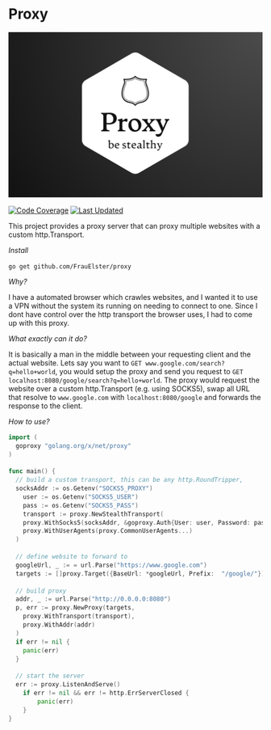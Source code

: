# Proxy

<p align="center">
  <img src="assets/logo.png" alt="Project Logo" width="800">
</p>

[![Code Coverage](https://img.shields.io/badge/coverage-58%25-brightgreen)](#)
[![Last Updated](https://img.shields.io/badge/updated-2023.10.02-brightgreen)](#)

This project provides a proxy server that can proxy multiple websites with a custom http.Transport.

_Install_

`go get github.com/FrauElster/proxy`

_Why?_ 

I have a automated browser which crawles websites, and I wanted it to use a VPN without the system its running on needing to connect to one. Since I dont have control over the http transport the browser uses, I had to come up with this proxy.

_What exactly can it do?_ 

It is basically a man in the middle between your requesting client and the actual website.
Lets say you want to `GET www.google.com/search?q=hello+world`, you would setup the proxy and send you request to `GET localhost:8080/google/search?q=hello+world`. The proxy would request the website over a custom http.Transport (e.g. using SOCKS5), swap all URL that resolve to `www.google.com` with `localhost:8080/google` and forwards the response to the client.

_How to use?_

```go
import (
  goproxy "golang.org/x/net/proxy"
)

func main() {
  // build a custom transport, this can be any http.RoundTripper,
  socksAddr := os.Getenv("SOCKS5_PROXY")
	user := os.Getenv("SOCKS5_USER")
	pass := os.Getenv("SOCKS5_PASS")
	transport := proxy.NewStealthTransport(
    proxy.WithSocks5(socksAddr, &goproxy.Auth{User: user, Password: pass}), 
    proxy.WithUserAgents(proxy.CommonUserAgents...)
  )

  // define website to forward to
  googleUrl, _ := = url.Parse("https://www.google.com")
  targets := []proxy.Target({BaseUrl: *googleUrl, Prefix:  "/google/"})

  // build proxy
  addr, _ := url.Parse("http://0.0.0.0:8080")
  p, err := proxy.NewProxy(targets, 
    proxy.WithTransport(transport), 
    proxy.WithAddr(addr)
  )
  if err != nil {
    panic(err)
  }

  // start the server
  err := proxy.ListenAndServe()
	if err != nil && err != http.ErrServerClosed {
		panic(err)
	}
}
```